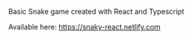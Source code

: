 Basic Snake game created with React and Typescript

Available here: https://snaky-react.netlify.com
